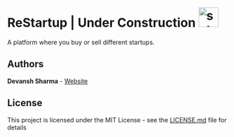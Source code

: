 # ReStartup | Under Construction <img width="45" alt="schermafbeelding 2017-09-27 om 23 08 12" src="https://user-images.githubusercontent.com/7254997/30937972-c9632d04-a3d8-11e7-87f3-c44ce2b86d24.png">

A platform where you buy or sell different startups.

## Authors
 **Devansh Sharma**  - [Website](http://devansh-sharma.me)
 
 ## License

This project is licensed under the MIT License - see the [LICENSE.md](LICENSE.md) file for details
